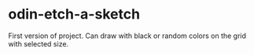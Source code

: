 # odin-etch-a-sketch

First version of project.
Can draw with black or random colors on the grid with selected size.
